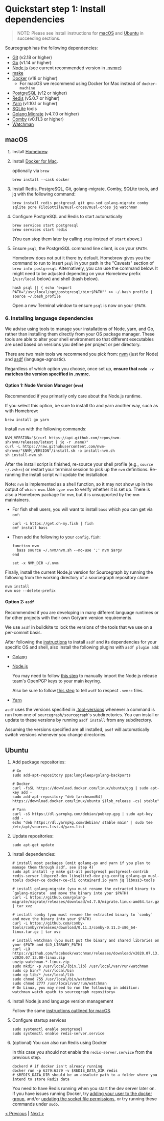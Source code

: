 # Quickstart step 1: Install dependencies

> NOTE: Please see install instructions for [macOS](#macos) and [Ubuntu](#ubuntu) in succeeding sections.

Sourcegraph has the following dependencies:
- [Git](https://git-scm.com/book/en/v2/Getting-Started-Installing-Git) (v2.18 or higher)
- [Go](https://golang.org/doc/install) (v1.14 or higher)
- [Node.js](https://nodejs.org/en/download/) (see current recommended version in [.nvmrc](https://github.com/sourcegraph/sourcegraph/blob/main/.nvmrc))
- [make](https://www.gnu.org/software/make/)
- [Docker](https://docs.docker.com/engine/installation/) (v18 or higher)
  - For macOS we recommend using Docker for Mac instead of `docker-machine`
- [PostgreSQL](https://wiki.postgresql.org/wiki/Detailed_installation_guides) (v12 or higher)
- [Redis](http://redis.io/) (v5.0.7 or higher)
- [Yarn](https://yarnpkg.com) (v1.10.1 or higher)
- [SQLite](https://www.sqlite.org/index.html) tools
- [Golang Migrate](https://github.com/golang-migrate/migrate/) (v4.7.0 or higher)
- [Comby](https://github.com/comby-tools/comby/) (v0.11.3 or higher)
- [Watchman](https://facebook.github.io/watchman/)

## macOS

1.  Install [Homebrew](https://brew.sh).

2.  Install [Docker for Mac](https://docs.docker.com/docker-for-mac/).

    optionally via `brew`

    ```
    brew install --cask docker
    ```

3.  Install Redis, PostgreSQL, Git, golang-migrate, Comby, SQLite tools, and jq with the following command:

    ```
    brew install redis postgresql git gnu-sed golang-migrate comby sqlite pcre FiloSottile/musl-cross/musl-cross jq watchman
    ```

4.  Configure PostgreSQL and Redis to start automatically

    ```
    brew services start postgresql
    brew services start redis
    ```

    (You can stop them later by calling `stop` instead of `start` above.)

5.  Ensure `psql`, the PostgreSQL command line client, is on your `$PATH`.

    Homebrew does not put it there by default. Homebrew gives you the command to run to insert `psql` in your path in the "Caveats" section of `brew info postgresql`. Alternatively, you can use the command below. It might need to be adjusted depending on your Homebrew prefix (`/usr/local` below) and shell (bash below).

    ```
    hash psql || { echo 'export PATH="/usr/local/opt/postgresql/bin:$PATH"' >> ~/.bash_profile }
    source ~/.bash_profile
    ```

    Open a new Terminal window to ensure `psql` is now on your `$PATH`.

### 6.  Installing language dependencies

We advise using tools to manage your installations of Node, yarn, and Go, rather than installing them directly from your OS package manager. These tools are able to alter your shell environment so that different executables are used based on versions you define per project or per directory.

There are two main tools we recommend you pick from: [nvm](https://github.com/nvm-sh/nvm) (just for Node) and [asdf](https://asdf-vm.com/#/) (language-agnostic).

Regardless of which option you choose, once set up, **ensure that `node -v` matches the version specified in [.nvmrc](https://github.com/sourcegraph/sourcegraph/blob/main/.tool-versions).**

#### Option 1: Node Version Manager (`nvm`)

Recommended if you primarily only care about the Node.js runtime.

If you select this option, be sure to install Go and yarn another way, such as with Homebrew:

```
brew install go yarn
```

Install `nvm` with the following commands:

```
NVM_VERSION="$(curl https://api.github.com/repos/nvm-sh/nvm/releases/latest | jq -r .name)"
curl -L https://raw.githubusercontent.com/nvm-sh/nvm/"$NVM_VERSION"/install.sh -o install-nvm.sh
sh install-nvm.sh
```

After the install script is finished, re-source your shell profile (e.g.,
`source ~/.zshrc`) or restart your terminal session to pick up the `nvm`
definitions. Re-running the install script will update the installation.

Note: `nvm` is implemented as a shell function, so it may not show up in
the output of `which nvm`. Use `type nvm` to verify whether it is set up.
There is also a Homebrew package for `nvm`, but it is unsupported by the
`nvm` maintainers.

* For fish shell users, you will want to install `bass` which you can get via `omf`:

    ```
    curl -L https://get.oh-my.fish | fish
    omf install bass
    ```

* Then add the following to your `config.fish`:

    ```
    function nvm
      bass source ~/.nvm/nvm.sh --no-use ';' nvm $argv
    end

    set -x NVM_DIR ~/.nvm
    ```

Finally, install the current Node.js version for Sourcegraph by running the following from the working directory of a sourcegraph repository clone:

```
nvm install
nvm use --delete-prefix
```

#### Option 2: `asdf`

Recommended if you are developing in many different language runtimes or for other projects with their own Go/yarn version requirements.

We use `asdf` in buildkite to lock the versions of the tools that we use on a per-commit basis.

After following the [instructions](https://asdf-vm.com/#/core-manage-asdf?id=install) to install `asdf` and its dependencies for your specific OS and shell, also install the following plugins with `asdf plugin add`:

- [Golang](https://github.com/kennyp/asdf-golang)
- [Node.js](https://github.com/asdf-vm/asdf-nodejs)

  You may need to follow [this step](https://github.com/asdf-vm/asdf-nodejs#problems-with-openpgp-signatures-in-older-versions) to manually import the Node.js release team's OpenPGP keys to your main keyring.

  Also be sure to follow [this step](https://github.com/asdf-vm/asdf-nodejs#nvmrc-and-node-version-files) to tell `asdf` to respect `.nvmrc` files.

- [Yarn](https://github.com/twuni/asdf-yarn)

`asdf` uses the versions specified in [.tool-versions](https://github.com/sourcegraph/sourcegraph/blob/main/.tool-versions) whenever a command is run from one of `sourcegraph/sourcegraph`'s subdirectories. You can install or update to these versions by running `asdf install` from any subdirectory.

Assuming the versions specified are all installed, `asdf` will automatically switch versions whenever you change directories.

## Ubuntu

1. Add package repositories:

    ```
    # Go
    sudo add-apt-repository ppa:longsleep/golang-backports

    # Docker
    curl -fsSL https://download.docker.com/linux/ubuntu/gpg | sudo apt-key add -
    sudo add-apt-repository "deb [arch=amd64] https://download.docker.com/linux/ubuntu $(lsb_release -cs) stable"

    # Yarn
    curl -sS https://dl.yarnpkg.com/debian/pubkey.gpg | sudo apt-key add -
    echo "deb https://dl.yarnpkg.com/debian/ stable main" | sudo tee /etc/apt/sources.list.d/yarn.list
    ```

2. Update repositories:

    ```
    sudo apt-get update
    ```

3. Install dependencies:

    ```
    # install most packages (omit golang-go and yarn if you plan to manage them through asdf, see step 4)
    sudo apt install -y make git-all postgresql postgresql-contrib redis-server libpcre3-dev libsqlite3-dev pkg-config golang-go musl-tools docker-ce docker-ce-cli containerd.io yarn jq libnss3-tools

    # install golang-migrate (you must rename the extracted binary to `golang-migrate` and move the binary into your $PATH)
    curl -L https://github.com/golang-migrate/migrate/releases/download/v4.7.0/migrate.linux-amd64.tar.gz | tar xvz

    # install comby (you must rename the extracted binary to `comby` and move the binary into your $PATH)
    curl -L https://github.com/comby-tools/comby/releases/download/0.11.3/comby-0.11.3-x86_64-linux.tar.gz | tar xvz

    # install watchman (you must put the binary and shared libraries on your $PATH and $LD_LIBRARY_PATH)
    curl -LO https://github.com/facebook/watchman/releases/download/v2020.07.13.00/watchman-v2020.07.13.00-linux.zip
    unzip watchman-*-linux.zip
    sudo mkdir -p /usr/local/{bin,lib} /usr/local/var/run/watchman
    sudo cp bin/* /usr/local/bin
    sudo cp lib/* /usr/local/lib
    sudo chmod 755 /usr/local/bin/watchman
    sudo chmod 2777 /usr/local/var/run/watchman
    # On Linux, you may need to run the following in addition:
    watchman watch <path to sourcegraph repository>
    ```

4. Install Node.js and language version management

   Follow the same [instructions outlined for macOS](#6--installing-language-dependencies).

5. Configure startup services

    ```
    sudo systemctl enable postgresql
    sudo systemctl enable redis-server.service
    ```

6. (optional) You can also run Redis using Docker

    In this case you should not enable the `redis-server.service` from the previous step.

    ```
    dockerd # if docker isn't already running
    docker run -p 6379:6379 -v $REDIS_DATA_DIR redis
    # $REDIS_DATA_DIR should be an absolute path to a folder where you intend to store Redis data
    ```

    You need to have Redis running when you start the dev server later on. If you have issues running Docker, try [adding your user to the docker group][dockerGroup], and/or [updating the socket file permissions][socketPermissions], or try running these commands under `sudo`.

    [dockerGroup]: https://stackoverflow.com/a/48957722
    [socketPermissions]: https://stackoverflow.com/a/51362528

[< Previous](index.md) | [Next >](quickstart_3_initialize_database.md)
